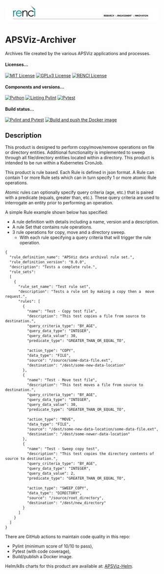 <!--
SPDX-FileCopyrightText: 2022 Renaissance Computing Institute. All rights reserved.
SPDX-FileCopyrightText: 2023 Renaissance Computing Institute. All rights reserved.
SPDX-FileCopyrightText: 2024 Renaissance Computing Institute. All rights reserved.

SPDX-License-Identifier: GPL-3.0-or-later
SPDX-License-Identifier: LicenseRef-RENCI
SPDX-License-Identifier: MIT
-->

![image not found](renci-logo.png "RENCI")

# APSViz-Archiver
Archives file created by the various APSViz applications and processes.

#### Licenses...
[![MIT License](https://img.shields.io/badge/License-MIT-orange.svg)](https://github.com/RENCI/APSVIZ-Archiver/tree/master/LICENSE)
[![GPLv3 License](https://img.shields.io/badge/License-GPL%20v3-yellow.svg)](https://opensource.org/licenses/)
[![RENCI License](https://img.shields.io/badge/License-RENCI-blue.svg)](https://www.renci.org/)
#### Components and versions...
[![Python](https://img.shields.io/badge/Python-3.12.5-orange)](https://github.com/python/cpython)
[![Linting Pylint](https://img.shields.io/badge/Pylint-%203.2.6-yellow)](https://github.com/PyCQA/pylint)
[![Pytest](https://img.shields.io/badge/Pytest-%208.3.2-blue)](https://github.com/pytest-dev/pytest)
#### Build status...
[![Pylint and Pytest](https://github.com/RENCI/APSVIZ-Archiver/actions/workflows/pylint-pytest.yml/badge.svg)](https://github.com/RENCI/APSVIZ-Archiver/actions/workflows/pylint-pytest.yml)
[![Build and push the Docker image](https://github.com/RENCI/APSVIZ-Archiver/actions/workflows/image-push.yml/badge.svg)](https://github.com/RENCI/APSVIZ-Archiver/actions/workflows/image-push.yml)

## Description
This product is designed to perform copy/move/remove operations on file or directory entities. Additional functionality 
is implemented to sweep through all file/directory entities located within a directory. This product is intended to be run within a Kubernetes 
CronJob.

This product is rule based. Each Rule is defined in json format. A Rule can contain 1 or more Rule sets which can in turn specify 
1 or more atomic Rule operations. 
 
Atomic rules can optionally specify query criteria (age, etc.) that is paired with a predicate (equals, greater than, etc.). These query criteria
are used to interrogate an entity prior to performing an operation.

A simple Rule example shown below has specified:
 - A rule definition with details including a name, version and a description.
 - A rule Set that contains rule operations.
 - 3 rule operations for copy, move and a directory sweep.
   - With each rule specifying a query criteria that will trigger the rule operation.

```
{
  "rule_definition_name": "APSViz data archival rule set.",
  "rule_definition_version": "0.0.0",
  "description": "Tests a complete rule.",
  "rule_sets":
  [
    {
      "rule_set_name": "Test rule set",
      "description": "Tests a rule set by making a copy then a  move request.",
      "rules": [
        {
          "name": "Test - Copy test file",
          "description": "This test copies a file from source to destination.",
          "query_criteria_type": "BY_AGE",
          "query_data_type": "INTEGER",
          "query_data_value": 30,
          "predicate_type": "GREATER_THAN_OR_EQUAL_TO",

          "action_type": "COPY",
          "data_type": "FILE",
          "source": "/source/some-data-file.ext",
          "destination": "/dest/some-new-data-location"
        },
        {
          "name": "Test - Move test file",
          "description": "This test moves a file from source to destination.",
          "query_criteria_type": "BY_AGE",
          "query_data_type": "INTEGER",
          "query_data_value": 30,
          "predicate_type": "GREATER_THAN_OR_EQUAL_TO",

          "action_type": "MOVE",
          "data_type": "FILE",
          "source": "/dest/some-new-data-location/some-data-file.ext",
          "destination": "/dest/some-newer-data-location"
        },
        {         
          "name": "Test - Sweep copy test",
          "description": "This test copies the directory contents of source to destination.",
          "query_criteria_type": "BY_AGE",
          "query_data_type": "INTEGER",
          "query_data_value": 2,
          "predicate_type": "GREATER_THAN_OR_EQUAL_TO",

          "action_type": "SWEEP_COPY",
          "data_type": "DIRECTORY",
          "source": "/source/root_directory",
          "destination": "/dest/new_directory"
        }
      ]
    }
  ]
}
```

There are GitHub actions to maintain code quality in this repo:
 - Pylint (minimum score of 10/10 to pass),
 - Pytest (with code coverage),
 - Build/publish a Docker image.

Helm/k8s charts for this product are available at: [APSViz-Helm](https://github.com/RENCI/apsviz-helm/tree/main/apsviz-archiver).

